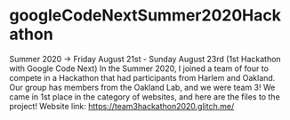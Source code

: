 # googleCodeNextSummer2020Hackathon
Summer 2020 -> Friday August 21st - Sunday August 23rd  (1st Hackathon with Google Code Next)
In the Summer 2020, I joined a team of four to compete in a Hackathon that had participants from Harlem and Oakland. Our group has members from the Oakland Lab, and we were team 3! We came in 1st place in the category of websites, and here are the files to the project!
Website link: https://team3hackathon2020.glitch.me/
